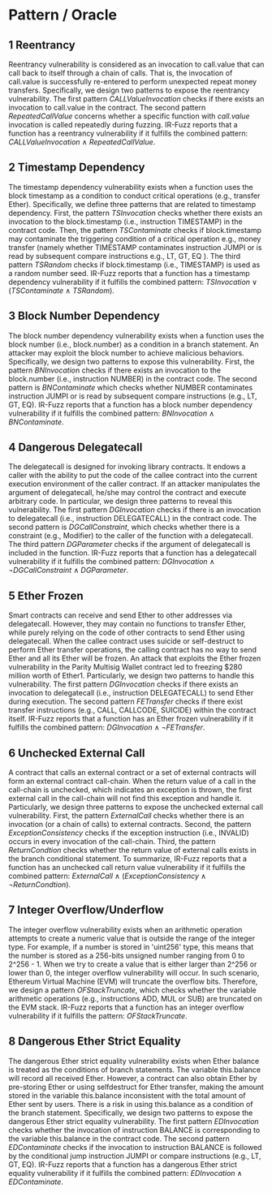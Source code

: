 # Pattern / Oracle

## 1 Reentrancy
Reentrancy vulnerability is considered as an invocation to call.value that can call back to itself through a chain of calls. That is, the invocation of call.value is successfully re-entered to perform unexpected repeat money transfers. Specifically, we design two patterns to expose the reentrancy vulnerability. The first pattern *CALLValueInvocation* checks if there exists an invocation to call.value in the contract. The second pattern *RepeatedCallValue* concerns whether a specific function with *call.value* invocation is called repeatedly during fuzzing. IR-Fuzz reports that a function has a reentrancy vulnerability if it fulfills the combined pattern: *CALLValueInvocation* ∧ *RepeatedCallValue*.


## 2 Timestamp Dependency
The timestamp dependency vulnerability exists when a function uses the block timestamp as a condition to conduct critical operations (e.g., transfer Ether). Specifically, we define three patterns that are related to timestamp dependency. First, the pattern *TSInvocation* checks whether there exists an invocation to the block.timestamp (i.e., instruction TIMESTAMP) in the contract code. Then, the pattern *TSContaminate* checks if block.timestamp may contaminate the triggering condition of a critical operation e.g., money transfer (namely whether TIMESTAMP contaminates instruction JUMPI or is read by subsequent compare instructions e.g., LT, GT, EQ ). The third pattern *TSRandom* checks if block.timestamp (i.e., TIMESTAMP) is used as a random number seed. IR-Fuzz reports that a function has a timestamp dependency vulnerability if it fulfills the combined pattern: *TSInvocation* ∨ (*TSContaminate* ∧ *TSRandom*).


## 3 Block Number Dependency
The block number dependency vulnerability exists when a function uses the block number (i.e., block.number) as a condition in a branch statement. An attacker may exploit the block number to achieve malicious behaviors. Specifically, we design two patterns to expose this vulnerability. First, the pattern *BNInvocatio*n checks if there exists an invocation to the block.number (i.e., instruction NUMBER) in the contract code. The second pattern is *BNContaminate* which checks whether NUMBER contaminates instruction JUMPI or is read by subsequent compare instructions (e.g., LT, GT, EQ). IR-Fuzz reports that a function has a block number dependency vulnerability if it fulfills the combined pattern: *BNInvocation* ∧ *BNContaminate*.


## 4 Dangerous Delegatecall
The delegatecall is designed for invoking library contracts. It endows a caller with the ability to put the code of the callee contract into the current execution environment of the caller contract. If an attacker manipulates the argument of delegatecall, he/she may control the contract and execute arbitrary code. In particular, we design three patterns to reveal this vulnerability. The first pattern *DGInvocation* checks if there is an invocation to delegatecall (i.e., instruction DELEGATECALL) in the contract code. The second pattern is *DGCallConstraint*, which checks whether there is a constraint (e.g., Modifier) to the caller of the function with a delegatecall. The third pattern *DGParameter* checks if the argument of delegatecall is included in the function. IR-Fuzz reports that a function has a delegatecall vulnerability if it fulfills the combined pattern: *DGInvocation* ∧ ¬*DGCallConstraint* ∧ *DGParameter*.


## 5 Ether Frozen
Smart contracts can receive and send Ether to other addresses via delegatecall. However, they may contain no functions to transfer Ether, while purely relying on the code of other contracts to send Ether using delegatecall. When the callee contract uses suicide or self-destruct to perform Ether transfer operations, the calling contract has no way to send Ether and all its Ether will be frozen. An attack that exploits the Ether frozen vulnerability in the Parity Multisig Wallet contract led to freezing $280 million worth of Ether1. Particularly, we design two patterns to handle this vulnerability. The first pattern *DGInvocation* checks if there exists an invocation to delegatecall (i.e., instruction DELEGATECALL) to send Ether during execution. The second pattern *FETransfer* checks if there exist transfer instructions (e.g., CALL, CALLCODE, SUICIDE) within the contract itself. IR-Fuzz reports that a function has an Ether frozen vulnerability if it fulfills the combined pattern: *DGInvocation* ∧ ¬*FETransfer*.


## 6 Unchecked External Call
A contract that calls an external contract or a set of external contracts will form an external contract call-chain. When the return value of a call in the call-chain is unchecked, which indicates an exception is thrown, the first external call in the call-chain will not find this exception and handle it. Particularly, we design three patterns to expose the unchecked external call vulnerability. First, the pattern *ExternalCall* checks whether there is an invocation (or a chain of calls) to external contracts. Second, the pattern *ExceptionConsistency* checks if the exception instruction (i.e., INVALID) occurs in every invocation of the call-chain. Third, the pattern *ReturnCondtion* checks whether the return value of external calls exists in the branch conditional statement. To summarize, IR-Fuzz reports that a function has an unchecked call return value vulnerability if it fulfills the combined pattern: *ExternalCall* ∧ (*ExceptionConsistency* ∧ ¬*ReturnCondtion*).


## 7 Integer Overflow/Underflow
The integer overflow vulnerability exists when an arithmetic operation attempts to create a numeric value that is outside the range of the integer type. For example, if a number is stored in 'uint256' type, this means that the number is stored as a 256-bits unsigned number ranging from 0 to 2^256 - 1. When we try to create a value that is either larger than 2^256 or lower than 0, the integer overflow vulnerability will occur. In such scenario, Ethereum Virtual Machine (EVM) will truncate the overflow bits. Therefore, we design a pattern *OFStackTruncate*, which checks whether the variable arithmetic operations (e.g., instructions ADD, MUL or SUB) are truncated on the EVM stack. IR-Fuzz reports that a function has an integer overflow vulnerability if it fulfills the pattern: *OFStackTruncate*.


## 8 Dangerous Ether Strict Equality
The dangerous Ether strict equality vulnerability exists when Ether balance is treated as the conditions of branch statements. The variable this.balance will record all received Ether. However, a contract can also obtain Ether by pre-storing Ether or using selfdestruct for Ether transfer, making the amount stored in the variable this.balance inconsistent with the total amount of Ether sent by users. There is a risk in using this.balance as a condition of the branch statement. Specifically, we design two patterns to expose the dangerous Ether strict equality vulnerability. The first pattern *EDInvocation* checks whether the invocation of instruction BALANCE is corresponding to the variable this.balance in the contract code. The second pattern *EDContaminate* checks if the invocation to instruction BALANCE is followed by the conditional jump instruction JUMPI or compare instructions (e.g., LT, GT, EQ). IR-Fuzz reports that a function has a dangerous Ether strict equality vulnerability if it fulfills the combined pattern: *EDInvocation* ∧ *EDContaminate*.